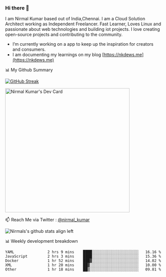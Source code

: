 ### Hi there 👋

 I am Nirmal Kumar based out of India,Chennai. I am a Cloud Solution Architect working as Independent Freelancer. Fast Learner, Loves Linux and passionate about web technologies and building iot projects. I love creating open-source projects and contributing to the community.

- I’m currently working on a app to keep up the inspiration for creators and consumers.
- I am documenting my learnings on my blog [https://nkdews.me](https://nkdews.me)


📊 My Github Summary

[![GitHub Streak](https://github-readme-streak-stats.herokuapp.com?user=nk-gears&theme=dark&hide_border=true&date_format=M%20j%5B%2C%20Y%5D)](https://git.io/streak-stats)

<a href="https://app.daily.dev/nirmal_kumar"><img src="https://api.daily.dev/devcards/a16cfcf02d384b16b41de71ce4d1d811.png?r=8ve" width="400" alt="Nirmal Kumar's Dev Card"/></a>

📫 Reach Me via  Twitter : [@nirmal_kumar](https://twitter.com/nirmal_kumar)

![Nirmals's github stats align left](https://github-readme-stats.vercel.app/api?username=nk-gears&show_icons=true)


📊 Weekly development breakdown

<!--START_SECTION:waka-->

```text
YAML               2 hrs 9 mins    ████░░░░░░░░░░░░░░░░░░░░░   16.16 %
JavaScript         2 hrs 3 mins    ████░░░░░░░░░░░░░░░░░░░░░   15.36 %
Docker             1 hr 52 mins    ███▓░░░░░░░░░░░░░░░░░░░░░   14.02 %
XML                1 hr 20 mins    ██▓░░░░░░░░░░░░░░░░░░░░░░   10.00 %
Other              1 hr 18 mins    ██▒░░░░░░░░░░░░░░░░░░░░░░   09.81 %
```

<!--END_SECTION:waka-->



